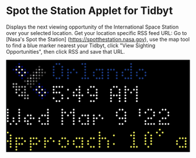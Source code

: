 # Spot the Station Applet for Tidbyt

Displays the next viewing opportunity of the International Space Station over your selected location. Get your location specific RSS feed URL: Go to [Nasa's Spot the Station] (https://spotthestation.nasa.gov), use the map tool to find a blue marker nearest your Tidbyt, click "View Sighting Opportunities", then click RSS and save that URL.

![Spot the Station Applet for Tidbyt](SpotTheStation.jpg)
